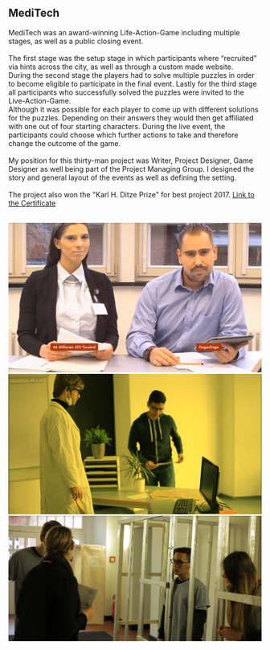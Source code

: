 <html>
    <body>
        <div id="projects_content">
            <h2>MediTech</h2>
            <p id="textContent">
                MediTech was an award-winning Life-Action-Game including multiple stages, as well as a public closing event.<br><br>
                The first stage was the setup stage in which participants where “recruited” via hints across the city, as well as through a custom made website. <br>
                During the second stage the players had to solve multiple puzzles in order to become eligible to participate in the final event. Lastly for the third stage all participants who successfully solved the puzzles were invited to the Live-Action-Game.<br>
                Although it was possible for each player to come up with different solutions for the puzzles. Depending on their answers they would then get affiliated with one out of four starting characters. 
                During the live event, the participants could choose which further actions to take and therefore change the outcome of the game.
                <br><br>
                My position for this thirty-man project was Writer, Project Designer, Game Designer as well being part of the Project Managing Group. I designed the story and general layout of the events as well as defining the setting.
                <br><br>
                The project also won the "Karl H. Ditze Prize" for best project 2017. 
                <a href="assets/images/DitzePreis.pdf">Link to the Certificate</a>
            </p>
            <br>
            <div id="contentImages">
                <img src="assets/images/MediTech/1.png" alt="interviewMediTech">
                <img src="assets/images/MediTech/2.PNG" alt="sceneMediTech">
                <img src="assets/images/MediTech/3.PNG" alt="gameMediTech">
            </div>
        </div>
    </body>
</html>